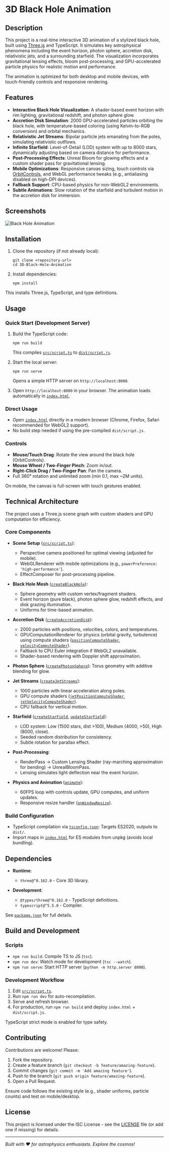 # 3D Black Hole Animation

## Description

This project is a real-time interactive 3D animation of a stylized black hole, built using [Three.js](https://threejs.org/) and TypeScript. It simulates key astrophysical phenomena including the event horizon, photon sphere, accretion disk, relativistic jets, and a surrounding starfield. The visualization incorporates gravitational lensing effects, bloom post-processing, and GPU-accelerated particle physics for realistic motion and performance.

The animation is optimized for both desktop and mobile devices, with touch-friendly controls and responsive rendering.

## Features

- **Interactive Black Hole Visualization**: A shader-based event horizon with rim lighting, gravitational redshift, and photon sphere glow.
- **Accretion Disk Simulation**: 2000 GPU-accelerated particles orbiting the black hole, with temperature-based coloring (using Kelvin-to-RGB conversion) and orbital mechanics.
- **Relativistic Jet Streams**: Bipolar particle jets emanating from the poles, simulating relativistic outflows.
- **Infinite Starfield**: Level-of-Detail (LOD) system with up to 8000 stars, dynamically adjusting based on camera distance for performance.
- **Post-Processing Effects**: Unreal Bloom for glowing effects and a custom shader pass for gravitational lensing.
- **Mobile Optimizations**: Responsive canvas sizing, touch controls via [OrbitControls](https://threejs.org/docs/#examples/en/controls/OrbitControls), and WebGL performance tweaks (e.g., antialiasing disabled on high-DPI devices).
- **Fallback Support**: CPU-based physics for non-WebGL2 environments.
- **Subtle Animations**: Slow rotation of the starfield and turbulent motion in the accretion disk for immersion.

## Screenshots

![Black Hole Animation](Screenshot%20From%202025-09-25%2019-54-51.png)

## Installation

1. Clone the repository (if not already local):
   ```
   git clone <repository-url>
   cd 3D-Black-Hole-Animation
   ```

2. Install dependencies:
   ```
   npm install
   ```

This installs Three.js, TypeScript, and type definitions.

## Usage

### Quick Start (Development Server)

1. Build the TypeScript code:
   ```
   npm run build
   ```
   This compiles [`src/script.ts`](src/script.ts) to [`dist/script.js`](dist/script.js).

2. Start the local server:
   ```
   npm run serve
   ```
   Opens a simple HTTP server on `http://localhost:8000`.

3. Open `http://localhost:8000` in your browser. The animation loads automatically in [`index.html`](index.html).

### Direct Usage

- Open [`index.html`](index.html) directly in a modern browser (Chrome, Firefox, Safari recommended for WebGL2 support).
- No build step needed if using the pre-compiled `dist/script.js`.

### Controls

- **Mouse/Touch Drag**: Rotate the view around the black hole (OrbitControls).
- **Mouse Wheel / Two-Finger Pinch**: Zoom in/out.
- **Right-Click Drag / Two-Finger Pan**: Pan the camera.
- Full 360° rotation and unlimited zoom (min 0.1, max ~2M units).

On mobile, the canvas is full-screen with touch gestures enabled.

## Technical Architecture

The project uses a Three.js scene graph with custom shaders and GPU computation for efficiency.

### Core Components

- **Scene Setup** ([`src/script.ts`](src/script.ts:666-853)): 
  - Perspective camera positioned for optimal viewing (adjusted for mobile).
  - WebGLRenderer with mobile optimizations (e.g., `powerPreference: 'high-performance'`).
  - EffectComposer for post-processing pipeline.

- **Black Hole Mesh** ([`createBlackHole`](src/script.ts:44-141)):
  - Sphere geometry with custom vertex/fragment shaders.
  - Event horizon (pure black), photon sphere glow, redshift effects, and disk grazing illumination.
  - Uniforms for time-based animation.

- **Accretion Disk** ([`createAccretionDisk`](src/script.ts:186-319)):
  - 2000 particles with positions, velocities, colors, and temperatures.
  - GPUComputationRenderer for physics (orbital gravity, turbulence) using compute shaders ([`positionComputeShader`](src/script.ts:322-362), [`velocityComputeShader`](src/script.ts:364-384)).
  - Fallback to CPU Euler integration if WebGL2 unavailable.
  - Shader-based rendering with Doppler shift approximation.

- **Photon Sphere** ([`createPhotonSphere`](src/script.ts:386-395)): Torus geometry with additive blending for glow.

- **Jet Streams** ([`createJetStreams`](src/script.ts:397-488)):
  - 1000 particles with linear acceleration along poles.
  - GPU compute shaders ([`jetPositionComputeShader`](src/script.ts:490-508), [`jetVelocityComputeShader`](src/script.ts:510-524)).
  - CPU fallback for vertical motion.

- **Starfield** ([`createStarField`](src/script.ts:532-643), [`updateStarField`](src/script.ts:645-663)):
  - LOD system: Low (1500 stars, dist >100), Medium (4000, >50), High (8000, close).
  - Seeded random distribution for consistency.
  - Subtle rotation for parallax effect.

- **Post-Processing**:
  - RenderPass → Custom Lensing Shader (ray-marching approximation for bending) → UnrealBloomPass.
  - Lensing simulates light deflection near the event horizon.

- **Physics and Animation** ([`animate`](src/script.ts:954-969)):
  - 60FPS loop with controls update, GPU computes, and uniform updates.
  - Responsive resize handler ([`onWindowResize`](src/script.ts:971-982)).

### Build Configuration

- TypeScript compilation via [`tsconfig.json`](tsconfig.json): Targets ES2020, outputs to `dist/`.
- Import maps in [`index.html`](index.html) for ES modules from unpkg (avoids local bundling).

## Dependencies

- **Runtime**: 
  - `three@^0.162.0` - Core 3D library.

- **Development**:
  - `@types/three@^0.162.0` - TypeScript definitions.
  - `typescript@^5.5.0` - Compiler.

See [`package.json`](package.json) for full details.

## Build and Development

### Scripts

- `npm run build`: Compile TS to JS (`tsc`).
- `npm run dev`: Watch mode for development (`tsc --watch`).
- `npm run serve`: Start HTTP server (`python -m http.server 8000`).

### Development Workflow

1. Edit [`src/script.ts`](src/script.ts).
2. Run `npm run dev` for auto-recompilation.
3. Serve and refresh browser.
4. For production, run `npm run build` and deploy `index.html` + `dist/script.js`.

TypeScript strict mode is enabled for type safety.

## Contributing

Contributions are welcome! Please:

1. Fork the repository.
2. Create a feature branch (`git checkout -b feature/amazing-feature`).
3. Commit changes (`git commit -m 'Add amazing feature'`).
4. Push to the branch (`git push origin feature/amazing-feature`).
5. Open a Pull Request.

Ensure code follows the existing style (e.g., shader uniforms, particle counts) and test on mobile/desktop.

## License

This project is licensed under the ISC License - see the [LICENSE](LICENSE) file (or add one if missing) for details.

---

*Built with ❤️ for astrophysics enthusiasts. Explore the cosmos!*

